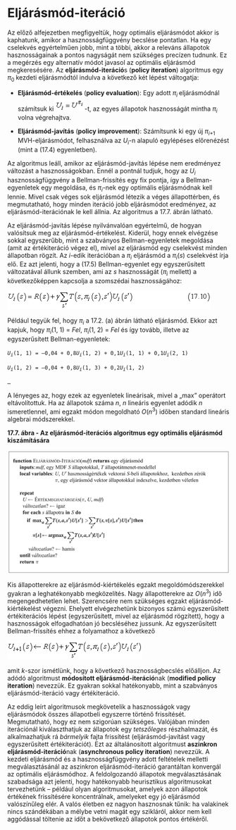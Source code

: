 <?xml version="1.0" encoding="UTF-8" standalone="no"?>

<html xmlns="http://www.w3.org/1999/xhtml"><head><meta name="generator" content="DocBook XSL Stylesheets V1.76.1"/></head><body><div class="section" title="Eljárásmód-iteráció"><div class="titlepage"><div><div><h1 class="title"><a id="id714742"/>Eljárásmód-iteráció</h1></div></div></div><p>Az előző alfejezetben megfigyeltük, hogy optimális eljárásmódot akkor is kaphatunk, amikor a hasznosságfüggvény becslése pontatlan. Ha egy cselekvés egyértelműen jobb, mint a többi, akkor a releváns állapotok hasznosságainak a pontos nagyságát nem szükséges precízen tudnunk. Ez a megérzés egy alternatív módot javasol az optimális eljárásmód megkeresésére. Az <span class="strong"><strong>eljárásmód-iteráció</strong></span>s (<span class="strong"><strong>policy iteration</strong></span>) algoritmus egy <span class="emphasis"><em>π</em></span><sub>0 </sub>kezdeti eljárásmódtól indulva a következő két lépést váltogatja:</p><div class="itemizedlist"><ul class="itemizedlist"><li class="listitem"><p><span class="strong"><strong>Eljárásmód-értékelés</strong></span> (<span class="strong"><strong>policy evaluation</strong></span>): Egy adott <span class="emphasis"><em>π</em></span><sub><span class="emphasis"><em>i</em></span> </sub>eljárásmódnál számítsuk ki <span class="inlinemediaobject"><img src="math/mi-17-0016.gif" alt="Eljárásmód-iteráció"/></span>-t, az egyes állapotok hasznosságát mintha <span class="emphasis"><em>π<sub>i</sub></em></span> volna végrehajtva.</p></li><li class="listitem"><p><span class="strong"><strong>Eljárásmód-javítás</strong></span> (<span class="strong"><strong>policy improvement</strong></span>): Számítsunk ki egy új <span class="emphasis"><em>π</em></span><sub><span class="emphasis"><em>i</em></span>+1</sub> MVH-eljárásmódot, felhasználva az <span class="emphasis"><em>U<sub>i</sub></em></span>-n alapuló egylépéses előrenézést (mint a (17.4) egyenletben).</p></li></ul></div><p>Az algoritmus leáll, amikor az eljárásmód-javítás lépése nem eredményez változást a hasznosságokban. Ennél a pontnál tudjuk, hogy az <span class="emphasis"><em>U<sub>i</sub></em></span> hasznosságfüggvény a Bellman-frissítés egy fix pontja, így a Bellman-egyenletek egy megoldása, és <span class="emphasis"><em>π<sub>i</sub></em></span>-nek egy optimális eljárásmódnak kell lennie. Mivel csak véges sok eljárásmód létezik a véges állapottérben, és megmutatható, hogy minden iteráció jobb eljárásmódot eredményez, az eljárásmód-iterációnak le kell állnia. Az algoritmus a 17.7. ábrán látható.</p><p>Az eljárásmód-javítás lépése nyilvánvalóan egyértelmű, de hogyan valósítsuk meg az eljárásmód-értékelést. Kiderül, hogy ennek elvégzése sokkal egyszerűbb, mint a szabványos Bellman-egyenletek megoldása (amit az értékiteráció végez el), mivel az eljárásmód egy cselekvést minden állapotban rögzít. Az <span class="emphasis"><em>i</em></span>-edik iterációban a <span class="emphasis"><em>π<sub>i</sub></em></span> eljárásmód a <span class="emphasis"><em>π<sub>i</sub></em></span>(<span class="emphasis"><em>s</em></span>) cselekvést írja elő. Ez azt jelenti, hogy a (17.5) Bellman-egyenlet egy egyszerűsített változatával állunk szemben, ami az <span class="emphasis"><em>s</em></span> hasznosságát (<span class="emphasis"><em>π<sub>i</sub></em></span> mellett) a következőképpen kapcsolja a szomszédai hasznosságához:</p><p><span class="inlinemediaobject"><img src="math/mi-17-0017.gif" alt="Eljárásmód-iteráció"/></span></p><p>Például tegyük fel, hogy <span class="emphasis"><em>π<sub>i</sub></em></span> a 17.2. (a) ábrán látható eljárásmód. Ekkor azt kapjuk, hogy <span class="emphasis"><em>π<sub>i</sub></em></span>(1, 1) = <span class="emphasis"><em>Fel</em></span>, <span class="emphasis"><em>π<sub>i</sub></em></span>(1, 2) = <span class="emphasis"><em>Fel</em></span> és így tovább, illetve az egyszerűsített Bellman-egyenletek:</p><p><code class="code"><em><span class="remark">U<sub>i</sub></span></em>(1, 1) = –0,04 + 0,8<em><span class="remark">U<sub>i</sub></span></em>(1, 2) + 0,1<em><span class="remark">U<sub>i</sub></span></em>(1, 1) + 0,1<em><span class="remark">U<sub>i</sub></span></em>(2, 1)</code></p><p><code class="code"><em><span class="remark">U<sub>i</sub></span></em>(1, 2) = –0,04 + 0,8<em><span class="remark">U<sub>i</sub></span></em>(1, 3) + 0,2<em><span class="remark">U<sub>i</sub></span></em>(1, 2)</code></p><p><code class="code">…</code></p><p>A lényeges az, hogy ezek az egyenletek lineárisak, mivel a „max” operátort eltávolítottuk. Ha az állapotok száma <span class="emphasis"><em>n</em></span>,<span class="emphasis"><em> n</em></span> lineáris egyenlet adódik <span class="emphasis"><em>n</em></span> ismeretlennel, ami egzakt módon megoldható <span class="emphasis"><em>O</em></span>(<span class="emphasis"><em>n</em></span><sup>3</sup>) időben standard lineáris algebrai módszerekkel.</p><div class="figure"><a id="id714986"/><p class="title"><strong>17.7. ábra - Az eljárásmód-iterációs algoritmus egy optimális eljárásmód kiszámítására</strong></p><div class="figure-contents"><div class="mediaobject"><img src="kepek/17-07.png" alt="Az eljárásmód-iterációs algoritmus egy optimális eljárásmód kiszámítására"/></div></div></div><a id="ID_720_oldal"/><p class="Tartalom3">Kis állapotterekre az eljárásmód-kiértékelés egzakt megoldómódszerekkel gyakran a leghatékonyabb megközelítés. Nagy állapotterekre az <span class="emphasis"><em>O</em></span>(<span class="emphasis"><em>n</em></span><sup>3</sup>)<span class="emphasis"><em> </em></span>idő megengedhetetlen lehet. Szerencsére nem szükséges egzakt eljárásmód-kiértékelést végezni. Ehelyett elvégezhetünk bizonyos számú egyszerűsített értékiterációs lépést (egyszerűsített, mivel az eljárásmód rögzített), hogy a hasznosságok elfogadhatóan jó becsléséhez jussunk. Az egyszerűsített Bellman-frissítés ehhez a folyamathoz a következő</p><p><span class="inlinemediaobject"><img src="math/mi-17-0018.gif" alt="Az eljárásmód-iterációs algoritmus egy optimális eljárásmód kiszámítására"/></span></p><p>amit <span class="emphasis"><em>k</em></span>-szor ismétlünk, hogy a következő hasznosságbecslés előálljon. Az adódó algoritmust <span class="strong"><strong>módosított eljárásmód-iteráció</strong></span>nak (<span class="strong"><strong>modified policy iteration</strong></span>) nevezzük. Ez gyakran sokkal hatékonyabb, mint a szabványos eljárásmód-iteráció vagy értékiteráció.</p><p>Az eddig leírt algoritmusok megkövetelik a hasznosságok vagy eljárásmódok összes állapotbeli egyszerre történő frissítését. Megmutatható, hogy ez nem szigorúan szükséges. Valójában minden iterációnál kiválaszthatjuk az állapotok egy <span class="emphasis"><em>tetszőleges</em></span> részhalmazát, és alkalmazhatjuk rá <span class="emphasis"><em>bármelyik</em></span> fajta frissítést (eljárásmód-javítást vagy egyszerűsített értékiterációt). Ezt az általánosított algoritmust <span class="strong"><strong>aszinkron eljárásmód-iteráció</strong></span>nak (<span class="strong"><strong>asynchronous policy iteration</strong></span>) nevezzük. A kezdeti eljárásmód és a hasznosságfüggvény adott feltételek melletti megválasztásánál az aszinkron eljárásmód-iteráció garantáltan konvergál az optimális eljárásmódhoz. A feldolgozandó állapotok megválasztásának szabadsága azt jelenti, hogy hatékonyabb heurisztikus algoritmusokat tervezhetünk – például olyan algoritmusokat, amelyek azon állapotok értékének frissítésére koncentrálnak, amelyeket egy jó eljárásmód valószínűleg elér. A valós életben ez nagyon hasznosnak tűnik: ha valakinek nincs szándékában a mélybe vetni magát egy szikláról, akkor nem kell aggódással töltenie az időt a bekövetkező állapotok pontos értékéről.</p></div></body></html>
